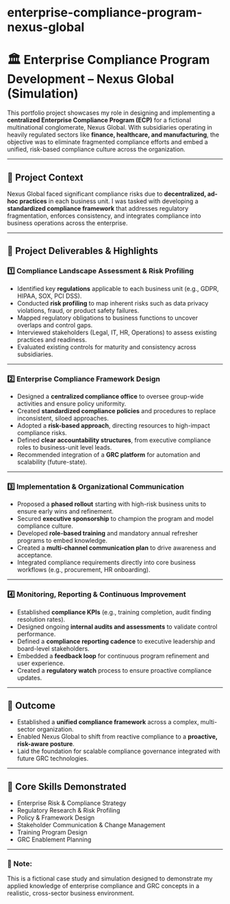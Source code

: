 # enterprise-compliance-program-nexus-global

# 🏛️ Enterprise Compliance Program Development – Nexus Global (Simulation)

This portfolio project showcases my role in designing and implementing a **centralized Enterprise Compliance Program (ECP)** for a fictional multinational conglomerate, Nexus Global. With subsidiaries operating in heavily regulated sectors like **finance, healthcare, and manufacturing**, the objective was to eliminate fragmented compliance efforts and embed a unified, risk-based compliance culture across the organization.

---

## 📌 Project Context

Nexus Global faced significant compliance risks due to **decentralized, ad-hoc practices** in each business unit. I was tasked with developing a **standardized compliance framework** that addresses regulatory fragmentation, enforces consistency, and integrates compliance into business operations across the enterprise.

---

## 🧭 Project Deliverables & Highlights

### 1️⃣ Compliance Landscape Assessment & Risk Profiling

- Identified key **regulations** applicable to each business unit (e.g., GDPR, HIPAA, SOX, PCI DSS).
- Conducted **risk profiling** to map inherent risks such as data privacy violations, fraud, or product safety failures.
- Mapped regulatory obligations to business functions to uncover overlaps and control gaps.
- Interviewed stakeholders (Legal, IT, HR, Operations) to assess existing practices and readiness.
- Evaluated existing controls for maturity and consistency across subsidiaries.

---

### 2️⃣ Enterprise Compliance Framework Design

- Designed a **centralized compliance office** to oversee group-wide activities and ensure policy uniformity.
- Created **standardized compliance policies** and procedures to replace inconsistent, siloed approaches.
- Adopted a **risk-based approach**, directing resources to high-impact compliance risks.
- Defined **clear accountability structures**, from executive compliance roles to business-unit level leads.
- Recommended integration of a **GRC platform** for automation and scalability (future-state).

---

### 3️⃣ Implementation & Organizational Communication

- Proposed a **phased rollout** starting with high-risk business units to ensure early wins and refinement.
- Secured **executive sponsorship** to champion the program and model compliance culture.
- Developed **role-based training** and mandatory annual refresher programs to embed knowledge.
- Created a **multi-channel communication plan** to drive awareness and acceptance.
- Integrated compliance requirements directly into core business workflows (e.g., procurement, HR onboarding).

---

### 4️⃣ Monitoring, Reporting & Continuous Improvement

- Established **compliance KPIs** (e.g., training completion, audit finding resolution rates).
- Designed ongoing **internal audits and assessments** to validate control performance.
- Defined a **compliance reporting cadence** to executive leadership and board-level stakeholders.
- Embedded a **feedback loop** for continuous program refinement and user experience.
- Created a **regulatory watch** process to ensure proactive compliance updates.

---

## 🎯 Outcome

- Established a **unified compliance framework** across a complex, multi-sector organization.
- Enabled Nexus Global to shift from reactive compliance to a **proactive, risk-aware posture**.
- Laid the foundation for scalable compliance governance integrated with future GRC technologies.

---

## 🧠 Core Skills Demonstrated

- Enterprise Risk & Compliance Strategy
- Regulatory Research & Risk Profiling
- Policy & Framework Design
- Stakeholder Communication & Change Management
- Training Program Design
- GRC Enablement Planning

---

### 📌 Note:
This is a fictional case study and simulation designed to demonstrate my applied knowledge of enterprise compliance and GRC concepts in a realistic, cross-sector business environment.


